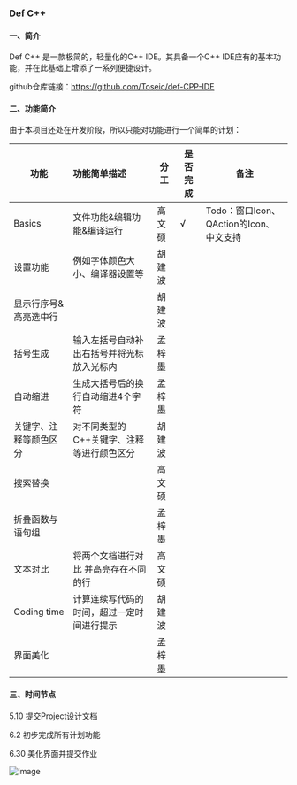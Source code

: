 ### Def C++

#### 一、简介

Def C++ 是一款极简的，轻量化的C++ IDE。其具备一个C++ IDE应有的基本功能，并在此基础上增添了一系列便捷设计。

github仓库链接：https://github.com/Toseic/def-CPP-IDE


#### 二、功能简介

由于本项目还处在开发阶段，所以只能对功能进行一个简单的计划：

| 功能             | 功能简单描述                               | 分工   | 是否完成 | 备注|
| ---------------- | :----------------------------------------- | --------   | ------ |---- |
| Basics| 文件功能&编辑功能&编译运行                                                | 高文硕 | √        | Todo：窗口Icon、QAction的Icon、中文支持 |
| 设置功能             |  例如字体颜色大小、编译器设置等               | 胡建波 |         |   |
| 显示行序号&高亮选中行            |                    | 胡建波 |         |   |
| 括号生成         | 输入左括号自动补出右括号并将光标放入光标内 |    孟梓墨     |          |   |
| 自动缩进         | 生成大括号后的换行自动缩进4个字符          |  孟梓墨      |          |   |
| 关键字、注释等颜色区分   | 对不同类型的C++关键字、注释等进行颜色区分          | 胡建波 |          |   |
| 搜索替换         |                                            | 高文硕  |          |   |
| 折叠函数与语句组 |                                            |    孟梓墨    |          |   |
| 文本对比         | 将两个文档进行对比 并高亮存在不同的行      |  高文硕      |          |   |
| Coding time      | 计算连续写代码的时间，超过一定时间进行提示 | 胡建波 |          |   |
|界面美化          |                                           |孟梓墨 |          |        |

#### 三、时间节点

5.10 提交Project设计文档

6.2 初步完成所有计划功能

6.30 美化界面并提交作业

![image](https://user-images.githubusercontent.com/90973776/167285490-1485d541-d113-46d2-9eda-e74dec2be0fa.png)

